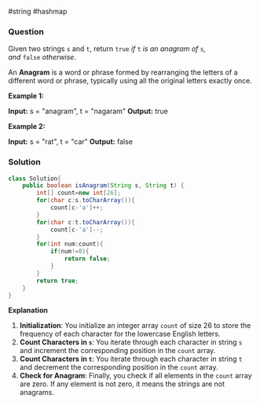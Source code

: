 #string #hashmap 
### Question
Given two strings `s` and `t`, return `true` _if_ `t` _is an anagram of_ `s`_, and_ `false` _otherwise_.

An **Anagram** is a word or phrase formed by rearranging the letters of a different word or phrase, typically using all the original letters exactly once.

**Example 1:**

**Input:** s = "anagram", t = "nagaram"
**Output:** true

**Example 2:**

**Input:** s = "rat", t = "car"
**Output:** false

### Solution

```java
class Solution{
	public boolean isAnagram(String s, String t) {  
	    int[] count=new int[26];  
	    for(char c:s.toCharArray()){  
	        count[c-'a']++;  
	    }  
	    for(char c:t.toCharArray()){  
	        count[c-'a']--;  
	    }  
	    for(int num:count){  
	        if(num!=0){  
	            return false;  
	        }  
	    }  
	    return true;  
	}
}
```

**Explanation**
1. **Initialization**: You initialize an integer array `count` of size 26 to store the frequency of each character for the lowercase English letters.
2. **Count Characters in `s`**: You iterate through each character in string `s` and increment the corresponding position in the `count` array.
3. **Count Characters in `t`**: You iterate through each character in string `t` and decrement the corresponding position in the `count` array.
4. **Check for Anagram**: Finally, you check if all elements in the `count` array are zero. If any element is not zero, it means the strings are not anagrams.


